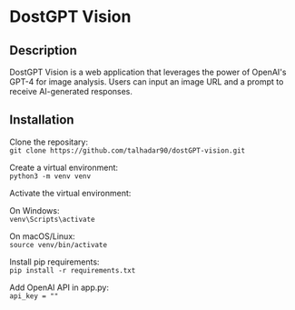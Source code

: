 # DostGPT Vision



## Description

DostGPT Vision is a web application that leverages the power of OpenAI's GPT-4 for image analysis. Users can input an image URL and a prompt to receive AI-generated responses.

## Installation

Clone the repositary: <br>
```git clone https://github.com/talhadar90/dostGPT-vision.git```

Create a virtual environment:  <br>
```python3 -m venv venv```

Activate the virtual environment:  <br>

On Windows:  <br>
```venv\Scripts\activate```

On macOS/Linux:  <br>
```source venv/bin/activate```

Install pip requirements:  <br>
```pip install -r requirements.txt```

Add OpenAI API in app.py:  <br>
```api_key = ""```